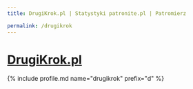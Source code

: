 ```yaml
---
title: DrugiKrok.pl | Statystyki patronite.pl | Patromierz

permalink: /drugikrok
---
```


# [DrugiKrok.pl](https://patronite.pl/drugikrok)

{% include profile.md name="drugikrok" prefix="d" %}
